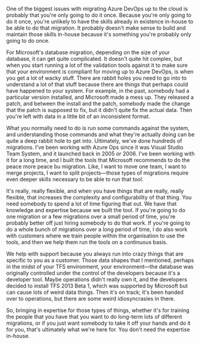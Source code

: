 One of the biggest issues with migrating Azure DevOps up to the cloud is probably that you're only going to do it once. Because you're only going to do it once, you're unlikely to have the skills already in existence in-house to be able to do that migration. It probably doesn't make sense to build and maintain those skills in-house because it's something you're probably only going to do once.

For Microsoft's database migration, depending on the size of your database, it can get quite complicated. It doesn't quite hit complex, but when you start running a lot of the validation tools against it to make sure that your environment is compliant for moving up to Azure DevOps, is when you get a lot of wacky stuff. There are rabbit holes you need to go into to understand a lot of that stuff because there are things that perhaps could have happened to your system. For example, in the past, somebody had a particular version installed, and Microsoft made a mess up. They released a patch, and between the install and the patch, somebody made the change that the patch is supposed to fix, but it didn't quite fix the actual data. Then you're left with data in a little bit of an inconsistent format.

What you normally need to do is run some commands against the system, and understanding those commands and what they're actually doing can be quite a deep rabbit hole to get into. Ultimately, we've done hundreds of migrations. I've been working with Azure Ops since it was Visual Studio Team System, and it launched back in 2005 or 2006. I've been working with it for a long time, and I built the tools that Microsoft recommends to do the peace more peace bu migration. Like, I want to move one team, I want to merge projects, I want to split projects—those types of migrations require even deeper skills necessary to be able to run that tool.

It's really, really flexible, and when you have things that are really, really flexible, that increases the complexity and configurability of that thing. You need somebody to spend a lot of time figuring that out. We have that knowledge and expertise because we built the tool. If you're going to do one migration or a few migrations over a small period of time, you're probably better off just hiring somebody to do that work. If you're going to do a whole bunch of migrations over a long period of time, I do also work with customers where we train people within the organisation to use the tools, and then we help them run the tools on a continuous basis. 

We help with support because you always run into crazy things that are specific to you as a customer. Those data shapes that I mentioned, perhaps in the midst of your TFS environment, your environment—the database was originally controlled under the control of the developers because it's a developer tool. Maybe operations didn't really own it, and the developers decided to install TFS 2013 Beta 1, which was supported by Microsoft but can cause lots of weird data things. Then it's on track; it's been handed over to operations, but there are some weird idiosyncrasies in there.

So, bringing in expertise for those types of things, whether it's for training the people that you have that you want to do long-term lots of different migrations, or if you just want somebody to take it off your hands and do it for you, that's ultimately what we're here for. You don't need the expertise in-house.